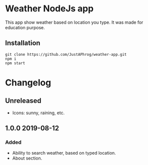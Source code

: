 # Weather NodeJs app
This app show weather based on location you type.
It was made for education purpose.

## Installation
	git clone https://github.com/JustAPhrog/weather-app.git
	npm i
	npm start

# Changelog

## Unreleased
- Icons: sunny, raining, etc.
## 1.0.0 2019-08-12
### Added
- Ability to search weather, based on typed location.
- About section.

